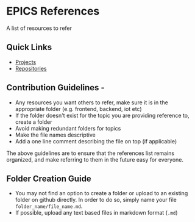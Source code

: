 # EPICS References
A list of resources to refer

## Quick Links
- [Projects](https://github.com/orgs/Epics-IoT-Project-Devs/projects/1/views/1)
- [Repositories](https://github.com/orgs/Epics-IoT-Project-Devs/repositories)

## Contribution Guidelines - 
- Any resources you want others to refer, make sure it is in the appropriate folder (e.g. frontend, backend, iot etc)
- If the folder doesn't exist for the topic you are providing reference to, create a folder
- Avoid making redundant folders for topics
- Make the file names descriptive
- Add a one line comment describing the file on top (if applicable)

The above guidelines are to ensure that the references list remains organized, and make referring to them in the future easy for everyone.

## Folder Creation Guide
- You may not find an option to create a folder or upload to an existing folder on github directly. In order to do so, simply name your file `folder_name/file_name.md`.
- If possible, upload any text based files in markdown format (`.md`)
